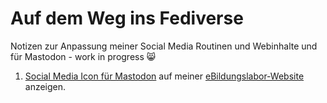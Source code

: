 # Auf dem Weg ins Fediverse
Notizen zur Anpassung meiner Social Media Routinen und Webinhalte und für Mastodon - work in progress 😸

1. [Social Media Icon für Mastodon](https://ebildungslabor.github.io/mastodon/icon-menu.html) auf meiner [eBildungslabor-Website](https://ebildungslabor.de) anzeigen. 
